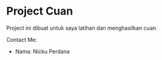 # Project Cuan

Project ini dibuat untuk saya latihan dan menghasilkan cuan

Contact Me:
- Nama: Nicku Perdana